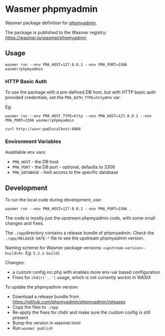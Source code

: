 # Wasmer phpmyadmin

Wasmer package definition for [phpmyadmin](https://phpmyadmin.net).

The package is published to the Wasmer registry: https://wasmer.io/wasmer/phpmyadmin

## Usage

`wasmer run --env PMA_HOST=127.0.0.1 --env PMA_PORT=3306 wasmer/phpmyadmin`

### HTTP Basic Auth

To use the package with a pre-defined DB host, but with HTTP basic auth provided credentials, set the `PMA_AUTH_TYPE=http`env var.

Eg:
```
wasmer run --env PMA_HOST_TYPE=http --env PMA_HOST=127.0.0.1 --env PMA_PORT=3306 wasmer/phpmyadmin

curl http://user:pw@localhost:8080
```

### Environment Variables

Avaiblable env vars:

* `PMA_HOST` - the DB host
* `PMA_PORT` - the DB port - optional, defaults to 3306
* `PMA_DATABASE` - limit access to the specific database


## Development

To run the local code during development, use:

`wasmer run --env PMA_HOST=127.0.0.1 --env PMA_PORT=3306 .`

The code is mostly just the upstream phpmyadmin code, with some small changes and fixes.

The `./app`directory contains a release bundle of phpmyadmin.
Check the `./app/RELEASE-DATE-*` file to see the upstream phpmyadmin version.

Naming scheme for Wasmer package versions:
  `<upstream-version>-build<X>`.
  Eg: `5.2.1-build1`

Changes:
* a custom config.inc.php with enables more env-var based configuration
* Fixes for `chdir('..')` usage, which is not currently workin in WASIX


To update the phpmyadmin version:
* Download a release bundle from https://github.com/phpmyadmin/phpmyadmin/releases
* Copy the files to `./app`
* Re-apply the fixes for chdir and make sure the custom config is still present
* Bump the version in wasmer.toml
* Run `wasmer publish`
